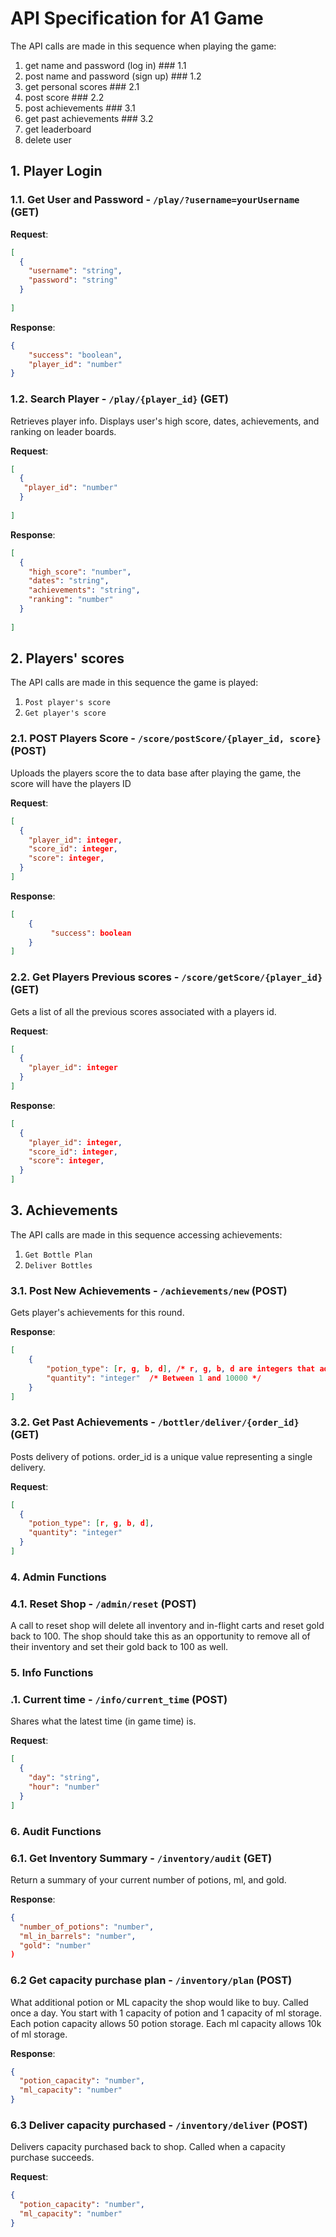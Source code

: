 # API Specification for A1 Game



The API calls are made in this sequence when playing the game:
1. get name and password (log in)  ### 1.1
2. post name and password (sign up)  ### 1.2
3. get personal scores        ### 2.1
4. post score                 ### 2.2
5. post achievements          ### 3.1
6. get past achievements      ### 3.2
7. get leaderboard
8. delete user

## 1. Player Login

### 1.1. Get User and Password - `/play/?username=yourUsername` (GET)

**Request**:

```json
[
  {
    "username": "string",
    "password": "string"
  }
  
]
```

**Response**:

```json
{
    "success": "boolean",
    "player_id": "number"
}

```

### 1.2. Search Player - `/play/{player_id}` (GET)

Retrieves player info. Displays user's high score, dates, achievements, and ranking on leader boards.

**Request**:

```json
[
  {
   "player_id": "number"
  }
  
]
```
**Response**:

```json
[
  {
    "high_score": "number",
    "dates": "string",
    "achievements": "string",
    "ranking": "number"
  }
  
]
```

## 2. Players' scores 

The API calls are made in this sequence the game is played:
1. `Post player's score `
2. `Get player's score`

### 2.1. POST Players Score - `/score/postScore/{player_id, score}` (POST)
Uploads the players score the to data base after playing the game, the score will have the players ID

**Request**:

```json
[
  {
    "player_id": integer,
    "score_id": integer,
    "score": integer,
  }
]
```

**Response**:

```json
[
    {
         "success": boolean
    }
]
```

### 2.2. Get Players Previous scores - `/score/getScore/{player_id}` (GET)

Gets a list of all the previous scores associated with a players id.

**Request**:

```json
[
  {
    "player_id": integer
  }
]
```
**Response**:

```json
[
  {
    "player_id": integer,
    "score_id": integer,
    "score": integer,
  }
]
```
## 3. Achievements

The API calls are made in this sequence accessing achievements:
1. `Get Bottle Plan`
2. `Deliver Bottles`

### 3.1. Post New Achievements - `/achievements/new` (POST)

Gets player's achievements for this round.

**Response**:

```json
[
    {
        "potion_type": [r, g, b, d], /* r, g, b, d are integers that add up to exactly 100 */
        "quantity": "integer"  /* Between 1 and 10000 */
    }
]
```

### 3.2. Get Past Achievements - `/bottler/deliver/{order_id}` (GET)

Posts delivery of potions. order_id is a unique value representing
a single delivery. 

**Request**:

```json
[
  {
    "potion_type": [r, g, b, d],
    "quantity": "integer"
  }
]
```

### 4. Admin Functions

### 4.1. Reset Shop - `/admin/reset` (POST)

A call to reset shop will delete all inventory and in-flight carts and reset gold back to 100. The
shop should take this as an opportunity to remove all of their inventory and set their gold back to
100 as well.

### 5. Info Functions

### .1. Current time - `/info/current_time` (POST)

Shares what the latest time (in game time) is. 

**Request**:

```json
[
  {
    "day": "string",
    "hour": "number"
  }
]
```

### 6. Audit Functions

### 6.1. Get Inventory Summary - `/inventory/audit` (GET)

Return a summary of your current number of potions, ml, and gold.

**Response**:
```json
{
  "number_of_potions": "number",
  "ml_in_barrels": "number",
  "gold": "number"
)
```  

### 6.2 Get capacity purchase plan - `/inventory/plan` (POST)

What additional potion or ML capacity the shop would like to buy. Called once a day.
You start with 1 capacity of potion and 1 capacity of ml storage. Each potion capacity
allows 50 potion storage. Each ml capacity allows 10k of ml storage.

**Response**:
```json
{
  "potion_capacity": "number",
  "ml_capacity": "number"
}
```

### 6.3 Deliver capacity purchased - `/inventory/deliver` (POST)

Delivers capacity purchased back to shop. Called when a capacity purchase succeeds.

**Request**:
```json
{
  "potion_capacity": "number",
  "ml_capacity": "number"
}
```
